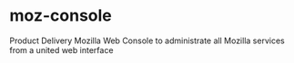# moz-console
Product Delivery Mozilla Web Console to administrate all Mozilla services from a united web interface
